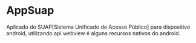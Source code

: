 # AppSuap
Aplicado do SUAP[Sistema Unificado de Acesso Público] para dispositivo android, utilizando 
api webview é alguns recursos nativos do android.

